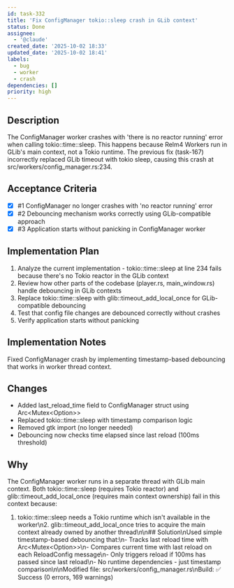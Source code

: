 ```yaml
---
id: task-332
title: 'Fix ConfigManager tokio::sleep crash in GLib context'
status: Done
assignee:
  - '@claude'
created_date: '2025-10-02 18:33'
updated_date: '2025-10-02 18:41'
labels:
  - bug
  - worker
  - crash
dependencies: []
priority: high
---
```


## Description

The ConfigManager worker crashes with 'there is no reactor running' error when calling tokio::time::sleep. This happens because Relm4 Workers run in GLib's main context, not a Tokio runtime. The previous fix (task-167) incorrectly replaced GLib timeout with tokio sleep, causing this crash at src/workers/config_manager.rs:234.

## Acceptance Criteria
<!-- AC:BEGIN -->
- [x] #1 ConfigManager no longer crashes with 'no reactor running' error
- [x] #2 Debouncing mechanism works correctly using GLib-compatible approach
- [x] #3 Application starts without panicking in ConfigManager worker
<!-- AC:END -->


## Implementation Plan

1. Analyze the current implementation - tokio::time::sleep at line 234 fails because there's no Tokio reactor in the GLib context
2. Review how other parts of the codebase (player.rs, main_window.rs) handle debouncing in GLib contexts
3. Replace tokio::time::sleep with glib::timeout_add_local_once for GLib-compatible debouncing
4. Test that config file changes are debounced correctly without crashes
5. Verify application starts without panicking


## Implementation Notes

Fixed ConfigManager crash by implementing timestamp-based debouncing that works in worker thread context.


## Changes
- Added last_reload_time field to ConfigManager struct using Arc<Mutex<Option<Instant>>>
- Replaced tokio::time::sleep with timestamp comparison logic
- Removed gtk import (no longer needed)
- Debouncing now checks time elapsed since last reload (100ms threshold)

## Why
The ConfigManager worker runs in a separate thread with GLib main context. Both tokio::time::sleep (requires Tokio reactor) and glib::timeout_add_local_once (requires main context ownership) fail in this context because:
1. tokio::time::sleep needs a Tokio runtime which isn't available in the worker\n2. glib::timeout_add_local_once tries to acquire the main context already owned by another thread\n\n## Solution\nUsed simple timestamp-based debouncing that:\n- Tracks last reload time with Arc<Mutex<Option<Instant>>>\n- Compares current time with last reload on each ReloadConfig message\n- Only triggers reload if 100ms has passed since last reload\n- No runtime dependencies - just timestamp comparison\n\nModified file: src/workers/config_manager.rs\nBuild: ✅ Success (0 errors, 169 warnings)
